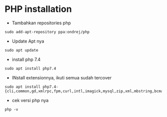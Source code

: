 # PHP installation
* Tambahkan repositories php
``````
sudo add-apt-repository ppa:ondrej/php
``````
* Update Apt nya
``````
sudo apt update
``````
* install php 7.4
``````
sudo apt install php7.4
``````
* INstall extensionnya, ikuti semua sudah tercover
``````
sudo apt install php7.4-{cli,common,gd,xmlrpc,fpm,curl,intl,imagick,mysql,zip,xml,mbstring,bcmath,json}
``````
* cek versi php nya
``````
php -v
``````
